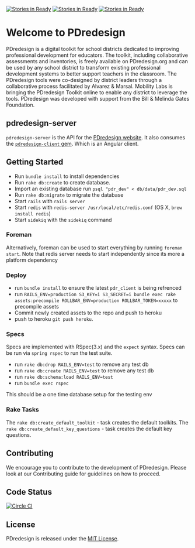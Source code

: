[![Stories in Ready](https://badge.waffle.io/MobilityLabs/pdredesign-server.png?label=ready&title=Ready)](https://waffle.io/MobilityLabs/pdredesign-server)
[![Stories in Ready](https://badge.waffle.io/MobilityLabs/pdredesign-server.png?label=ready&title=Ready)](https://waffle.io/MobilityLabs/pdredesign-server)
[![Stories in Ready](https://badge.waffle.io/MobilityLabs/pdredesign-server.png?label=ready&title=Ready)](https://waffle.io/MobilityLabs/pdredesign-server)
# Welcome to PDredesign
PDredesign is a digital toolkit for school districts dedicated to improving professional development for educators. The toolkit, including collaborative assessments and inventories, is freely available on PDredesign.org and can be used by any school district to transform existing professional development systems to better support teachers in the classroom. The PDredesign tools were co-designed by district leaders through a collaborative process facilitated by Alvarez & Marsal. Mobility Labs is bringing the PDredesign Toolkit online to enable any district to leverage the tools. PDredesign was developed with support from the Bill & Melinda Gates Foundation.

## pdredesign-server
`pdredesign-server` is the API for the [PDredesign website](http://pdredesign.org). It also
consumes the [`pdredesign-client` gem](https://github.com/MobilityLabs/pdredesign-client).  Which is an Angular client.

## Getting Started
  - Run `bundle install` to install dependencies
  - Run `rake db:create` to create database.
  - Import an existing database run `psql "pdr_dev" < db/data/pdr_dev.sql`
  - Run `rake db:migrate` to migrate the database
  - Start `rails` with `rails server`
  - Start `redis` with `redis-server /usr/local/etc/redis.conf` (OS X, `brew install redis`)
  - Start `sidekiq` with the `sidekiq` command

### Foreman
Alternatively, foreman can be used to start everything by running `foreman start`.  Note that 
redis server needs to start independently since its more a platform dependency

### Deploy
- run `bundle install` to ensure the latest `pdr_client` is being refrenced
- run `RAILS_ENV=production S3_KEY=i S3_SECRET=i bundle exec rake assets:precompile ROLLBAR_ENV=production ROLLBAR_TOKEN=xxxxx` to precompile assets
- Commit newly created assets to the repo and push to heroku
- push to heroku `git push heroku`.

### Specs
Specs are implemented with RSpec(3.x) and the `expect` syntax.
Specs can be run via `spring rspec` to run the test 
suite.
  - run `rake db:drop RAILS_ENV=test` to remove any test db
  - run `rake db:create RAILS_ENV=test` to remove any test db
  - run `rake db:schema:load RAILS_ENV=test`
  - run `bundle exec rspec`

This should be a one time database setup for the testing env

### Rake Tasks
The `rake db:create_default_toolkit` - task creates the default toolkits.
The `rake db:create_default_key_questions` - task creates the default key questions.

## Contributing
We encourage you to contribute to the development of PDredesign. Please look at our Contributing guide for guidelines on how to proceed.

## Code Status
[![Circle CI](https://circleci.com/gh/MobilityLabs/pdredesign-server/tree/master.png?circle-token=14a66f787d47b7a42850cbaf6e4fc873b31e4715)](https://circleci.com/gh/MobilityLabs/pdredesign-server)

## License
PDredesign is released under the [MIT License](http://opensource.org/licenses/MIT).
